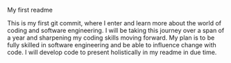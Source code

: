 My first readme

This is my first git commit, where I enter and learn more about the world of coding and software engineering. I will be taking this journey over a span of a year and sharpening my coding skills moving forward. My plan is to be fully skilled in software engineering and be able to influence change with code. I will develop code to present holistically in my readme in due time.
